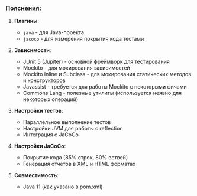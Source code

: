 ### Пояснения:

1. **Плагины**:
   - `java` - для Java-проекта
   - `jacoco` - для измерения покрытия кода тестами

2. **Зависимости**:
   - JUnit 5 (Jupiter) - основной фреймворк для тестирования
   - Mockito - для мокирования зависимостей
   - Mockito Inline и Subclass - для мокирования статических методов и конструкторов
   - Javassist - требуется для работы Mockito с некоторыми фичами
   - Commons Lang - полезные утилиты (используется неявно для некоторых операций)

3. **Настройки тестов**:
   - Параллельное выполнение тестов
   - Настройки JVM для работы с reflection
   - Интеграция с JaCoCo

4. **Настройки JaCoCo**:
   - Покрытие кода (85% строк, 80% ветвей)
   - Генерация отчетов в XML и HTML форматах

5. **Совместимость**:
   - Java 11 (как указано в pom.xml)
